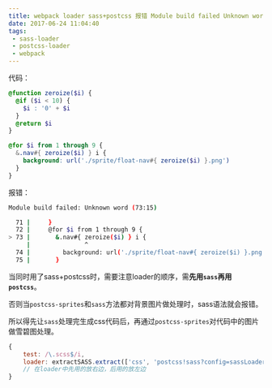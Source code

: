 ```yaml
---
title: webpack loader sass+postcss 报错 Module build failed Unknown word
date: 2017-06-24 11:04:40
tags:
 - sass-loader
 - postcss-loader
 - webpack
---
```


代码：
```scss
@function zeroize($i) {
  @if ($i < 10) {
    $i : '0' + $i
  }
  @return $i
}

@for $i from 1 through 9 {
  &.nav#{ zeroize($i) } i {
    background: url('./sprite/float-nav#{ zeroize($i) }.png')
  }
}
```

报错：
```bash
Module build failed: Unknown word (73:15)

  71 |     }
  72 |     @for $i from 1 through 9 {
> 73 |       &.nav#{ zeroize($i) } i {
     |               ^
  74 |         background: url('./sprite/float-nav#{ zeroize($i) }.png')
  75 |       }
```
当同时用了sass+postcss时，需要注意loader的顺序，需**先用`sass`再用`postcss`**。

否则当`postcss-sprites`和`sass`方法都对背景图片做处理时，sass语法就会报错。

所以得先让`sass`处理完生成css代码后，再通过`postcss-sprites`对代码中的图片做雪碧图处理。

```js
{
    test: /\.scss$/i,
    loader: extractSASS.extract(['css', 'postcss!sass?config=sassLoaderConfig'])
    // 在loader中先用的放右边，后用的放左边
}
```